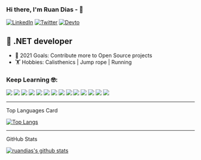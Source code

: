 ### Hi there, I'm Ruan Dias - 👋
[![LinkedIn][1.2]][linkedin] [![Twitter][2.2]][twitter] [![Devto][3.3]][devto]

## 💼 .NET developer
- 🥅 2021 Goals: Contribute more to Open Source projects
- 🏋️ Hobbies: Calisthenics | Jump rope | Running

### Keep Learning 🤓:

![](https://img.shields.io/badge/-.NET-5C2D91?style=plastic&logo=.net&color=5C2D91&labelColor=purple)
![](https://img.shields.io/badge/-Csharp-5C2D91?style=plastic&logo=c-sharp&color=5C2D91&labelColor=purple)
![](https://img.shields.io/badge/-JavaScript-Yellow?style=plastic&logo=javascript&color=F7DF1E&labelColor=CB9E04)
![](https://img.shields.io/badge/-TypeScript-3178C6?style=plastic&logo=typescript&color=3178C6&labelColor=040ACB)
![](https://img.shields.io/badge/-C-Gray?style=plastic&logo=C&color=808080&labelColor=5D575C)
![](https://img.shields.io/badge/-Angular-Red?style=plastic&logo=angular&color=FF0000&labelColor=black)
![](https://img.shields.io/badge/-HTML5-White?style=plastic&logo=html5&color=FF6600&labelColor=FFFFFF)
![](https://img.shields.io/badge/-CSS3-Blue?style=plastic&logo=css3&color=0080FF&labelColor=blue)
![](https://img.shields.io/badge/-mongoDB-Green?style=plastic&logo=mongoDB&color=5AB300&labelColor=white)
![](https://img.shields.io/badge/Microsoft_Azure-0089D6?style=plastic&logo=microsoft-azure&logoColor=white)
![](https://img.shields.io/badge/ElasticSearch-1E90FF?style=plastic&logo=elasticSearch&logoColor=white)
![](https://img.shields.io/badge/Kibana-FF69B4?style=plastic&logo=kibana&logoColor=white)
![](https://img.shields.io/badge/Windows-0078D6?style=plastic&logo=windows&logoColor=white)
![](https://img.shields.io/badge/Ubuntu-E95420?style=plastic&logo=ubuntu&logoColor=white)

---

  <summary>Top Languages Card</summary>

  [![Top Langs](https://github-readme-stats.vercel.app/api/top-langs/?username=ruandias)](https://github.com/ruandias/github-readme-stats)

---

  <summary>GitHub Stats</summary>

[![ruandias's github stats](https://github-readme-stats.vercel.app/api?username=ruandias)](https://github.com/ruandias/github-readme-stats)



[twitter]: https://twitter.com/RuanDia52736792
[linkedin]: https://www.linkedin.com/in/ruan-dias-06a808192/
[devto]: https://dev.to/ruandias

<!-- Icons -->

[1.2]: https://img.shields.io/badge/LinkedIn--0077B5?style=social&logo=linkedin
[2.2]: https://img.shields.io/badge/Twitter--1DA1F2?style=social&logo=twitter
[3.3]: https://img.shields.io/badge/DEV-0A0A0A?style=social&logo=dev.to